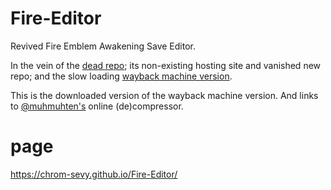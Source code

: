# Fire-Editor
Revived Fire Emblem Awakening Save Editor.

In the vein of the [dead repo](https://github.com/adenine-dev/fire-editor); its non-existing hosting site and vanished new repo; and the slow loading [wayback machine version](https://web.archive.org/web/20210712161746/https://alexa-griffin.github.io/fire-editor2/#).

This is the downloaded version of the wayback machine version. And links to [@muhmuhten's](https://github.com/muhmuhten) online (de)compressor.

# page

https://chrom-sevy.github.io/Fire-Editor/